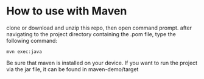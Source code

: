 # How to use with Maven
clone or download and unzip this repo, then open command prompt.
after navigating to the project directory containing the .pom file, type the following command:  
```
mvn exec:java
```
Be sure that maven is installed on your device. If you want to run the project via the jar file, it can be found in maven-demo/target
